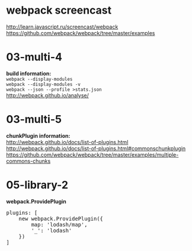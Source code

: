 # webpack screencast
http://learn.javascript.ru/screencast/webpack <br>
https://github.com/webpack/webpack/tree/master/examples <br>

# 03-multi-4
**build information:** <br>
`webpack --display-modules` <br>
`webpack --display-modules -v` <br>
`webpack --json --profile >stats.json` <br>
http://webpack.github.io/analyse/ <br>

# 03-multi-5
**chunkPlugin information:** <br>
http://webpack.github.io/docs/list-of-plugins.html <br>
http://webpack.github.io/docs/list-of-plugins.html#commonschunkplugin <br>
https://github.com/webpack/webpack/tree/master/examples/multiple-commons-chunks <br>


# 05-library-2
**webpack.ProvidePlugin**
<pre>
plugins: [
    new webpack.ProvidePlugin({
        map: 'lodash/map',
        '_': 'lodash'
    })
]
</pre>